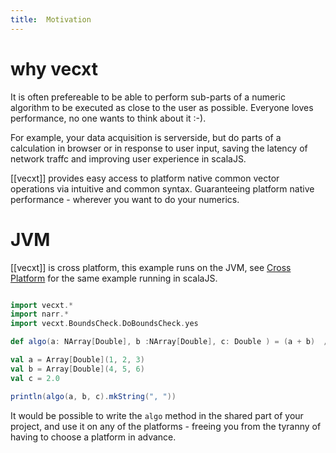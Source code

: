 ```yaml
---
title:  Motivation
---
```


# why vecxt

It is often prefereable to be able to perform sub-parts of a numeric algorithm to be executed as close to the user as possible. Everyone loves performance, no one wants to think about it :-).

For example, your data acquisition is serverside, but do parts of a calculation in browser or in response to user input, saving the latency of network traffc and improving user experience in scalaJS.

[[vecxt]] provides easy access to platform native common vector operations via intuitive and common syntax. Guaranteeing platform native performance - wherever you want to do your numerics.

# JVM

[[vecxt]] is cross platform, this example runs on the JVM, see [Cross Platform](js.mdoc.md) for the same example running in scalaJS.

```scala mdoc

import vecxt.*
import narr.*
import vecxt.BoundsCheck.DoBoundsCheck.yes

def algo(a: NArray[Double], b :NArray[Double], c: Double ) = (a + b)  / c

val a = Array[Double](1, 2, 3)
val b = Array[Double](4, 5, 6)
val c = 2.0

println(algo(a, b, c).mkString(", "))

```
It would be possible to write the `algo` method in the shared part of your project, and use it on any of the platforms - freeing you from the tyranny of having to choose a platform in advance.